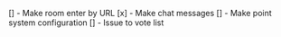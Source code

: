 [] - Make room enter by URL
[x] - Make chat messages
[] - Make point system configuration
[] - Issue to vote list